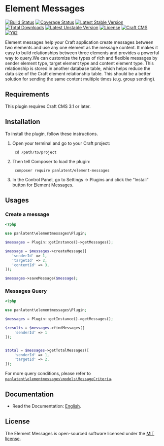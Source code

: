 Element Messages
================
[![Build Status](https://travis-ci.org/panlatent/element-messages.svg)](https://travis-ci.org/panlatent/element-messages)
[![Coverage Status](https://coveralls.io/repos/github/panlatent/element-messages/badge.svg?branch=master)](https://coveralls.io/github/panlatent/element-messages?branch=master)
[![Latest Stable Version](https://poser.pugx.org/panlatent/element-messages/v/stable.svg)](https://packagist.org/packages/panlatent/element-messages)
[![Total Downloads](https://poser.pugx.org/panlatent/element-messages/downloads.svg)](https://packagist.org/packages/panlatent/element-messages) 
[![Latest Unstable Version](https://poser.pugx.org/panlatent/element-messages/v/unstable.svg)](https://packagist.org/packages/panlatent/element-messages)
[![License](https://poser.pugx.org/panlatent/element-messages/license.svg)](https://packagist.org/packages/panlatent/element-messages)
[![Craft CMS](https://img.shields.io/badge/Powered_by-Craft_CMS-orange.svg?style=flat)](https://craftcms.com/)
[![Yii2](https://img.shields.io/badge/Powered_by-Yii_Framework-green.svg?style=flat)](https://www.yiiframework.com/)

Element messages help your Craft application create messages between two elements and use any one element as the message 
content. It makes it easy to build relationships between three elements and provides a powerful way to query.We can 
customize the types of rich and flexible messages by sender element type, target element type and content element type. 
This relationship is stored in another database table, which helps reduce the data size of the Craft element 
relationship table. This should be a better solution for sending the same content multiple times (e.g. group sending).

Requirements
------------

This plugin requires Craft CMS 3.1 or later.

Installation
------------

To install the plugin, follow these instructions.

1. Open your terminal and go to your Craft project:

        cd /path/to/project

2. Then tell Composer to load the plugin:

        composer require panlatent/element-messages

3. In the Control Panel, go to Settings → Plugins and click the “Install” button for Element Messages.

Usages
------

### Create a message

```php
<?php

use panlatent\elementmessages\Plugin;

$messages = Plugin::getInstance()->getMessages();

$message = $messages->createMessage([
   'senderId' => 1,
   'targetId' => 2,
   'contentId' => 3,
]);

$messages->saveMessage($message);

```

### Messages Query

```php
<?php

use panlatent\elementmessages\Plugin;

$messages = Plugin::getInstance()->getMessages();

$results = $messages->findMessages([
    'senderId' => 1
]);


$total = $messages->getTotalMessages([
    'senderId' => 1,
    'targetId' => 2,
]);

```

For more query conditions, please refer to [`panlatent\elementmessages\models\MessageCriteria`](src/models/MessageCriteria.php).

Documentation
-------------

+ Read the Documentation: [English](https://element-messages.docs.panlatent.com/).

License
-------
The Element Messages is open-sourced software licensed under the [MIT license](http://opensource.org/licenses/MIT).
